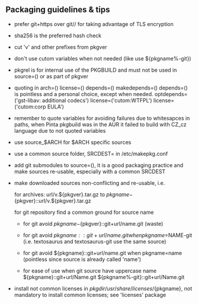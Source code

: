 ## Packaging guidelines & tips

* prefer git+https over git// for taking advantage of TLS encryption

* sha256 is the preferred hash check

* cut 'v' and other prefixes from pkgver

* don't use cutom variables when not needed (like use ${pkgname%-git})

* pkgrel is for internal use of the PKGBUILD and must not be used in source=() or as part of pkgver

* quoting in arch=() license=() depends=() makedepends=() depends=() is pointless and a personal choice,
except when needed.
optdepends=('gst-libav: additional codecs') license=('cutom:WTFPL') license=('cutom:corp EULA')

* remember to quote variables for avoiding failures due to whitesapces in paths, 
when Pinta pkgbuild was in the AUR it failed to build with CZ_cz language due to not quoted variables

* use source_$ARCH for $ARCH specific sources

* use a common source folder, SRCDEST= in /etc/makepkg.conf

* add git submodules to source=(), it is a good packaging practice and make sources re-usable, especially with a common SRCDEST

* make downloaded sources non-conflicting and re-usable, i.e.

  for archives: url/v.${pkgver}.tar.gz to ${pkgname}-${pkgver}::url/v.${pkgver}.tar.gz

  for git repository find a common ground for source name

    + for git avoid ${pkgname}-${pkgver}::git+url/name.git (waste)

    + for git avoid ${pkgname}::git+url/name.git when pkgname=$NAME-git (i.e. textosaurus and textosaurus-git use the same source)

    + for git avoid ${pkgname}::git+url/name.git when pkgname=name (pointless since source is already called 'name')

    + for ease of use when git source have uppercase name ${pkgname}::git+url/Name.git ${pkgname%-git}::git+url/Name.git

* install not common licenses in ${pkgdir}/usr/share/licenses/${pkgname}, not mandatory to install common licenses; see 'licenses' package
  
 



